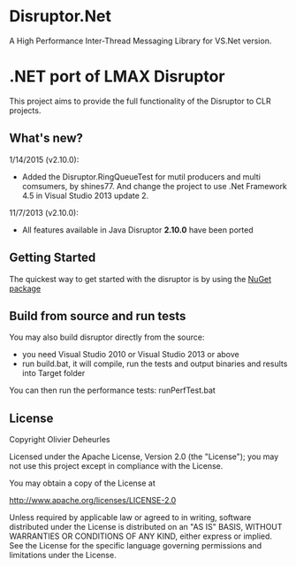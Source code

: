 Disruptor.Net
=============

A High Performance Inter-Thread Messaging Library for VS.Net version.

# .NET port of LMAX Disruptor

This project aims to provide the full functionality of the Disruptor to CLR projects.

## What's new?

1/14/2015 (v2.10.0):

* Added the Disruptor.RingQueueTest for mutil producers and multi comsumers, by shines77. And change the project to use .Net Framework 4.5 in Visual Studio 2013 update 2.

11/7/2013 (v2.10.0):

* All features available in Java Disruptor **2.10.0** have been ported 

## Getting Started

The quickest way to get started with the disruptor is by using the [NuGet package]

## Build from source and run tests

You may also build disruptor directly from the source:
* you need Visual Studio 2010 or Visual Studio 2013 or above
* run build.bat, it will compile, run the tests and output binaries and results into Target folder

You can then run the performance tests: runPerfTest.bat

[NuGet package]: http://nuget.org/packages/Disruptor

## License

Copyright Olivier Deheurles

Licensed under the Apache License, Version 2.0 (the "License"); you may not use this project except in compliance with the License.

You may obtain a copy of the License at

http://www.apache.org/licenses/LICENSE-2.0

Unless required by applicable law or agreed to in writing, software
distributed under the License is distributed on an "AS IS" BASIS,
WITHOUT WARRANTIES OR CONDITIONS OF ANY KIND, either express or implied.
See the License for the specific language governing permissions and
limitations under the License.
